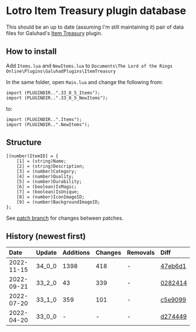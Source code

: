 # Lotro Item Treasury plugin database

This should be an up to date (assuming I'm still maintaining it) pair of data files for Galuhad's [Item Treasury](https://www.lotrointerface.com/downloads/info870-ItemTreasury.html) plugin.

## How to install
Add `Items.lua` and `NewItems.lua` to `Documents\The Lord of the Rings Online\Plugins\GaluhadPlugins\ItemTreasury`

In the same folder, open `Main.lua` and change the following from:
```
import (PLUGINDIR..".33_0_5_Items");
import (PLUGINDIR..".33_0_5_NewItems");
```
to:
```
import (PLUGINDIR..".Items");
import (PLUGINDIR..".NewItems");
```

## Structure
```
[(number)ItemID] = {
	[1] = (string)Name;
	[2] = (string)Description;
	[3] = (number)Category;
	[4] = (number)Quality;
	[5] = (number)Durability;
	[6] = (boolean)IsMagic;
	[7] = (boolean)IsUnique;
	[8] = (number)IconImageID;
	[9] = (number)BackgroundImageID;
};
```

See [patch branch](https://github.com/dt192/item-treasury-database/tree/patch) for changes between patches.

## History (newest first)
| Date          | Update        | Additions     | Changes       | Removals      | Diff                                                                      |
| :------------ | :------------ | :------------ | :------------ | :------------ | :------------------------------------------------------------------------ |
| 2022-11-15    | 34_0_0        | 1398          | 418           | -             | [47eb6d1](https://github.com/dt192/item-treasury-database/commit/47eb6d1) |
| 2022-09-21    | 33_2_0        | 43            | 339           | -             | [0282414](https://github.com/dt192/item-treasury-database/commit/0282414) |
| 2022-07-20    | 33_1_0        | 359           | 101           | -             | [c5e9099](https://github.com/dt192/item-treasury-database/commit/c5e9099) |
| 2022-04-20    | 33_0_0        | -             | -             | -             | [d274449](https://github.com/dt192/item-treasury-database/commit/d274449) |
